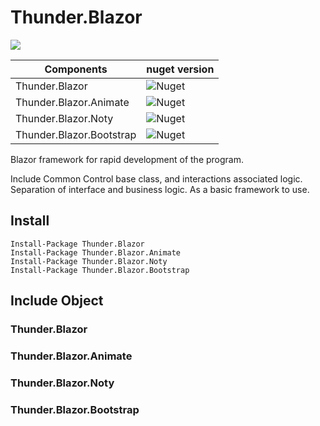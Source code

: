 # Thunder.Blazor 
![](https://img.shields.io/badge/.NetCore%203.0-SDK%203.0.100--preview7--012821-sucess)  

| Components               | nuget version                                                     |
| ------------------------ | ----------------------------------------------------------------- |
| Thunder.Blazor           | ![Nuget](https://img.shields.io/nuget/v/thunder.blazor)           |
| Thunder.Blazor.Animate   | ![Nuget](https://img.shields.io/nuget/v/thunder.blazor.animate)   |
| Thunder.Blazor.Noty      | ![Nuget](https://img.shields.io/nuget/v/thunder.blazor.noty)      |
| Thunder.Blazor.Bootstrap | ![Nuget](https://img.shields.io/nuget/v/thunder.blazor.bootstrap) |

Blazor framework for rapid development of the program.

Include Common Control base class, and interactions associated logic. Separation of interface and business logic. As a basic framework to use.

## Install
```
Install-Package Thunder.Blazor
Install-Package Thunder.Blazor.Animate  
Install-Package Thunder.Blazor.Noty     
Install-Package Thunder.Blazor.Bootstrap
```

## Include Object
### Thunder.Blazor          
### Thunder.Blazor.Animate  
### Thunder.Blazor.Noty     
### Thunder.Blazor.Bootstrap
